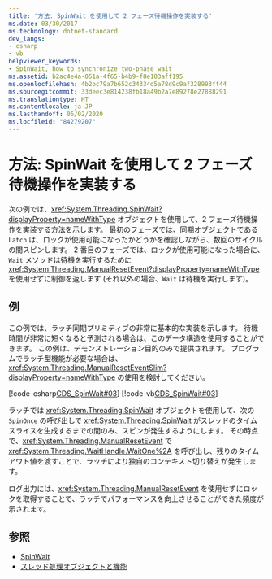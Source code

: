 ```yaml
---
title: '方法: SpinWait を使用して 2 フェーズ待機操作を実装する'
ms.date: 03/30/2017
ms.technology: dotnet-standard
dev_langs:
- csharp
- vb
helpviewer_keywords:
- SpinWait, how to synchronize two-phase wait
ms.assetid: b2ac4e4a-051a-4f65-b4b9-f8e103aff195
ms.openlocfilehash: 4b2bc79a7b652c34334d5a78d9c9af328993ff44
ms.sourcegitcommit: 33deec3e814238fb18a49b2a7e89278e27888291
ms.translationtype: HT
ms.contentlocale: ja-JP
ms.lasthandoff: 06/02/2020
ms.locfileid: "84279207"
---
```

# <a name="how-to-use-spinwait-to-implement-a-two-phase-wait-operation"></a>方法: SpinWait を使用して 2 フェーズ待機操作を実装する
次の例では、<xref:System.Threading.SpinWait?displayProperty=nameWithType> オブジェクトを使用して、2 フェーズ待機操作を実装する方法を示します。 最初のフェーズでは、同期オブジェクトである `Latch` は、ロックが使用可能になったかどうかを確認しながら、数回のサイクルの間スピンします。 2 番目のフェーズでは、ロックが使用可能になった場合に、`Wait` メソッドは待機を実行するために <xref:System.Threading.ManualResetEvent?displayProperty=nameWithType> を使用せずに制御を返します (それ以外の場合、`Wait` は待機を実行します)。  
  
## <a name="example"></a>例  
 この例では、ラッチ同期プリミティブの非常に基本的な実装を示します。 待機時間が非常に短くなると予測される場合は、このデータ構造を使用することができます。 この例は、デモンストレーション目的のみで提供されます。 プログラムでラッチ型機能が必要な場合は、<xref:System.Threading.ManualResetEventSlim?displayProperty=nameWithType> の使用を検討してください。  
  
 [!code-csharp[CDS_SpinWait#03](../../../samples/snippets/csharp/VS_Snippets_Misc/cds_spinwait/cs/spinwait03.cs#03)]
 [!code-vb[CDS_SpinWait#03](../../../samples/snippets/visualbasic/VS_Snippets_Misc/cds_spinwait/vb/spinwait2.vb#03)]  
  
 ラッチでは <xref:System.Threading.SpinWait> オブジェクトを使用して、次の `SpinOnce` の呼び出しで <xref:System.Threading.SpinWait> がスレッドのタイム スライスを生成するまでの間のみ、スピンが発生するようにします。 その時点で、<xref:System.Threading.ManualResetEvent> で <xref:System.Threading.WaitHandle.WaitOne%2A> を呼び出し、残りのタイムアウト値を渡すことで、ラッチにより独自のコンテキスト切り替えが発生します。  
  
 ログ出力には、<xref:System.Threading.ManualResetEvent> を使用せずにロックを取得することで、ラッチでパフォーマンスを向上させることができた頻度が示されます。  
  
## <a name="see-also"></a>参照

- [SpinWait](spinwait.md)
- [スレッド処理オブジェクトと機能](threading-objects-and-features.md)
